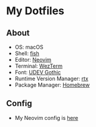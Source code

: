 # My Dotfiles

## About

- OS: macOS
- Shell: [fish](https://github.com/fish-shell/fish-shell)
- Editor: [Neovim](https://github.com/neovim/neovim)
- Terminal: [WezTerm](https://github.com/wez/wezterm)
- Font: [UDEV Gothic](https://github.com/yuru7/udev-gothic)
- Runtime Version Manager: [rtx](https://github.com/jdx/rtx)
- Package Manager: [Homebrew](https://github.com/Homebrew/brew)

## Config

- My Neovim config is [here](./.config/nvim)
